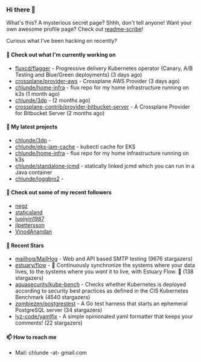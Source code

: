 ### Hi there 👋

What's this? A mysterious secret page? Shhh, don't tell anyone!
Want your own awesome profile page? Check out [readme-scribe](https://github.com/muesli/readme-scribe)!

Curious what I've been hacking on recently?

#### 👷 Check out what I'm currently working on

- [fluxcd/flagger](https://github.com/fluxcd/flagger) - Progressive delivery Kubernetes operator (Canary, A/B Testing and Blue/Green deployments) (3 days ago)
- [crossplane/provider-aws](https://github.com/crossplane/provider-aws) - Crossplane AWS Provider (3 days ago)
- [chlunde/home-infra](https://github.com/chlunde/home-infra) - flux repo for my home infrastructure running on k3s  (1 month ago)
- [chlunde/3dp](https://github.com/chlunde/3dp) -  (2 months ago)
- [crossplane-contrib/provider-bitbucket-server](https://github.com/crossplane-contrib/provider-bitbucket-server) - A Crossplane Provider for Bitbucket Server (2 months ago)

#### 🌱 My latest projects

- [chlunde/3dp](https://github.com/chlunde/3dp) - 
- [chlunde/eks-iam-cache](https://github.com/chlunde/eks-iam-cache) - kubectl cache for EKS
- [chlunde/home-infra](https://github.com/chlunde/home-infra) - flux repo for my home infrastructure running on k3s 
- [chlunde/standalone-jcmd](https://github.com/chlunde/standalone-jcmd) - statically linked jcmd which you can run in a Java container
- [chlunde/loggbro2](https://github.com/chlunde/loggbro2) - 



#### 👯 Check out some of my recent followers

- [negz](https://github.com/negz)
- [staticaland](https://github.com/staticaland)
- [luojiyin1987](https://github.com/luojiyin1987)
- [jlpettersson](https://github.com/jlpettersson)
- [VinodAnandan](https://github.com/VinodAnandan)

#### 🌟 Recent Stars

- [mailhog/MailHog](https://github.com/mailhog/MailHog) - Web and API based SMTP testing (9676 stargazers)
- [estuary/flow](https://github.com/estuary/flow) - 🌊 Continuously synchronize the systems where your data lives, to the systems where you _want_ it to live, with Estuary Flow. 🌊  (138 stargazers)
- [aquasecurity/kube-bench](https://github.com/aquasecurity/kube-bench) - Checks whether Kubernetes is deployed according to security best practices as defined in the CIS Kubernetes Benchmark (4540 stargazers)
- [zombiezen/postgrestest](https://github.com/zombiezen/postgrestest) - A Go test harness that starts an ephemeral PostgreSQL server (34 stargazers)
- [lyz-code/yamlfix](https://github.com/lyz-code/yamlfix) - A simple opinionated yaml formatter that keeps your comments! (22 stargazers)

#### 📫 How to reach me

- Mail: chlunde -at- gmail.com
